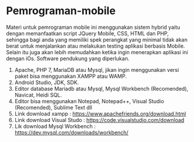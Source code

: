 # Pemrograman-mobile
Materi untuk pemrograman mobile ini menggunakan sistem hybrid yaitu dengan memanfaatkan script JQuery Mobile, CSS, HTML dan PHP, sehingga bagi anda yang memiliki spek perangkat yang minimal tidak akan berat untuk menjalankan atau melakukan testing aplikasi berbasis Mobile. Selain itu juga akan lebih memudahkan ketika ingin menerapkan aplikasi ini dengan iOs.
Software pendukung yang diperlukan.
1. Apache, PHP 7, MariaDB atau Mysql, jikan ingin menggunakan versi paket bisa menggunakan XAMPP atau WAMP.
2. Android Studio, JDK, SDK.
3. Editor database Mariadb atau Mysql, Mysql Workbench (Recomended), Navicat, Heidi SQL.
4. Editor bisa menggunakan Notepad, Notepad++, Visual Studio (Recomended), Sublime Text dll
5. Link download xampp : https://www.apachefriends.org/download.html
6. Link download Visual Studo : https://code.visualstudio.com/download
7. Lik download Mysql Workbench : https://dev.mysql.com/downloads/workbench/
